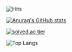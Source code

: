 <!--
**b0m313/b0m313** is a ✨ _special_ ✨ repository because its `README.md` (this file) appears on your GitHub profile.

Here are some ideas to get you started:

- 🔭 I’m currently working on ...
- 🌱 I’m currently learning ...
- 👯 I’m looking to collaborate on ...
- 🤔 I’m looking for help with ...
- 💬 Ask me about ...
- 📫 How to reach me: ...
- 😄 Pronouns: ...
- ⚡ Fun fact: ...
-->

![Hits](https://hits.seeyoufarm.com/api/count/incr/badge.svg?url=https%3A%2F%2Fgithub.com%2Fb0m313&count_bg=%23B3D39A&title_bg=%23264418&icon=&icon_color=%23E7E7E7&title=%F0%9F%8C%B1&edge_flat=false)

[![Anurag's GitHub stats](https://github-readme-stats.vercel.app/api?username=b0m313&show_icons=true&theme=vue-dark&count_private=true)](https://github.com/b0m313/github-readme-stats)

[![solved.ac tier](http://mazassumnida.wtf/api/v2/generate_badge?boj=zxx0313)](https://solved.ac/zxx0313)

![Top Langs](https://github-readme-stats.vercel.app/api/top-langs/?username=b0m313&langs_count=8&layout=compat&theme=vue-dark)

